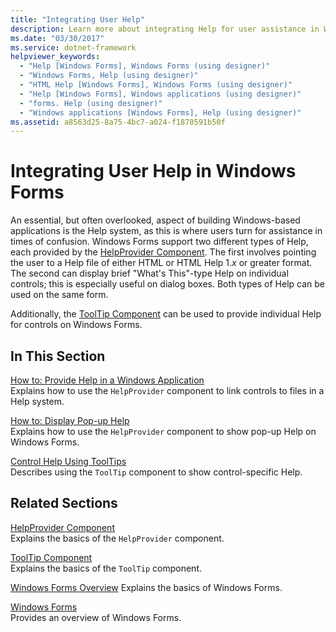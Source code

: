 ```yaml
---
title: "Integrating User Help"
description: Learn more about integrating Help for user assistance in Windows Forms applications with a selection of topics and tutorials.
ms.date: "03/30/2017"
ms.service: dotnet-framework
helpviewer_keywords: 
  - "Help [Windows Forms], Windows Forms (using designer)"
  - "Windows Forms, Help (using designer)"
  - "HTML Help [Windows Forms], Windows Forms (using designer)"
  - "Help [Windows Forms], Windows applications (using designer)"
  - "forms. Help (using designer)"
  - "Windows applications [Windows Forms], Help (using designer)"
ms.assetid: a8563d25-8a75-4bc7-a024-f1870591b50f
---
```

# Integrating User Help in Windows Forms

An essential, but often overlooked, aspect of building Windows-based applications is the Help system, as this is where users turn for assistance in times of confusion. Windows Forms support two different types of Help, each provided by the [HelpProvider Component](../controls/helpprovider-component-windows-forms.md). The first involves pointing the user to a Help file of either HTML or HTML Help 1.*x* or greater format. The second can display brief "What's This"-type Help on individual controls; this is especially useful on dialog boxes. Both types of Help can be used on the same form.

Additionally, the [ToolTip Component](../controls/tooltip-component-windows-forms.md) can be used to provide individual Help for controls on Windows Forms.

## In This Section

[How to: Provide Help in a Windows Application](how-to-provide-help-in-a-windows-application.md)\
Explains how to use the `HelpProvider` component to link controls to files in a Help system.

[How to: Display Pop-up Help](how-to-display-pop-up-help.md)\
Explains how to use the `HelpProvider` component to show pop-up Help on Windows Forms.

[Control Help Using ToolTips](control-help-using-tooltips.md)\
Describes using the `ToolTip` component to show control-specific Help.

## Related Sections

[HelpProvider Component](../controls/helpprovider-component-windows-forms.md)\
Explains the basics of the `HelpProvider` component.

[ToolTip Component](../controls/tooltip-component-windows-forms.md)\
Explains the basics of the `ToolTip` component.

[Windows Forms Overview](../overview/index.md)
Explains the basics of Windows Forms.

[Windows Forms](../index.yml)\
Provides an overview of Windows Forms.
